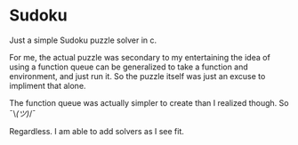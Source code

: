 
# Sudoku

Just a simple Sudoku puzzle solver in c. 

For me, the actual puzzle was secondary to my entertaining the idea of using a function queue can be generalized to take a function and environment, and just run it. So the puzzle itself was just an excuse to impliment that alone. 

The function queue was actually simpler to create than I realized though. So ¯\\_(ツ)_/¯

Regardless. I am able to add solvers as I see fit. 
